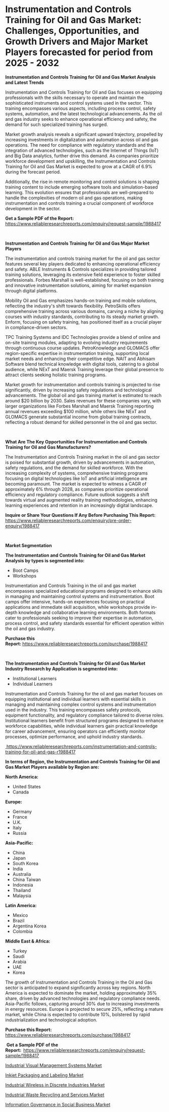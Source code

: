 <p><h1>Instrumentation and Controls Training for Oil and Gas Market: Challenges, Opportunities, and Growth Drivers and Major Market Players forecasted for period from 2025 - 2032</h1></p><p><strong>Instrumentation and Controls Training for Oil and Gas Market Analysis and Latest Trends</strong></p>
<p><p>Instrumentation and Controls Training for Oil and Gas focuses on equipping professionals with the skills necessary to operate and maintain the sophisticated instruments and control systems used in the sector. This training encompasses various aspects, including process control, safety systems, automation, and the latest technological advancements. As the oil and gas industry seeks to enhance operational efficiency and safety, the demand for such specialized training has surged.</p><p>Market growth analysis reveals a significant upward trajectory, propelled by increasing investments in digitalization and automation across oil and gas operations. The need for compliance with regulatory standards and the integration of advanced technologies, such as the Internet of Things (IoT) and Big Data analytics, further drive this demand. As companies prioritize workforce development and upskilling, the Instrumentation and Controls Training for Oil and Gas Market is expected to grow at a CAGR of 6.9% during the forecast period.</p><p>Additionally, the rise in remote monitoring and control solutions is shaping training content to include emerging software tools and simulation-based learning. This evolution ensures that professionals are well-prepared to handle the complexities of modern oil and gas operations, making instrumentation and controls training a crucial component of workforce development in the sector.</p></p>
<p><strong>Get a Sample PDF of the Report:&nbsp;</strong> <a href="https://www.reliableresearchreports.com/enquiry/request-sample/1988417?utm_campaign=7&utm_medium=2&utm_source=Github&utm_content=ia&utm_term=15012025&utm_id=instrumentation-and-controls-training-for-oil-and-gas">https://www.reliableresearchreports.com/enquiry/request-sample/1988417</a></p>
<p>&nbsp;</p>
<p><strong>Instrumentation and Controls Training for Oil and Gas Major Market Players</strong></p>
<p><p>The instrumentation and controls training market for the oil and gas sector features several key players dedicated to enhancing operational efficiency and safety. ABLE Instruments & Controls specializes in providing tailored training solutions, leveraging its extensive field experience to foster skilled professionals. Forbes Marshall is well-established, focusing on both training and innovative instrumentation solutions, aiming for market expansion through digital platforms.</p><p>Mobility Oil and Gas emphasizes hands-on training and mobile solutions, reflecting the industry's shift towards flexibility. PetroSkills offers comprehensive training across various domains, carving a niche by aligning courses with industry standards, contributing to its steady market growth. Enform, focusing on safety training, has positioned itself as a crucial player in compliance-driven sectors.</p><p>TPC Training Systems and IDC Technologies provide a blend of online and on-site training modules, adapting to evolving industry requirements through continuous course updates. PetroKnowledge and GLOMACS offer region-specific expertise in instrumentation training, supporting local market needs and enhancing their competitive edge. NAIT and Abhisam Software blend technical knowledge with digital tools, catering to a global audience, while NExT and Maersk Training leverage their global presence to attract clients seeking holistic training programs.</p><p>Market growth for instrumentation and controls training is projected to rise significantly, driven by increasing safety regulations and technological advancements. The global oil and gas training market is estimated to reach around $20 billion by 2030. Sales revenues for these companies vary, with larger organizations like Forbes Marshall and Maersk Training reporting annual revenues exceeding $100 million, while others like NExT and GLOMACS generate substantial income from global training contracts, reflecting a robust demand for skilled personnel in the oil and gas sector.</p></p>
<p>&nbsp;</p>
<p><strong>What Are The Key Opportunities For Instrumentation and Controls Training for Oil and Gas Manufacturers?</strong></p>
<p><p>The Instrumentation and Controls Training market in the oil and gas sector is poised for substantial growth, driven by advancements in automation, safety regulations, and the demand for skilled workforce. With the increasing complexity of systems, comprehensive training programs focusing on digital technologies like IoT and artificial intelligence are becoming paramount. The market is expected to witness a CAGR of approximately 6% through 2028, as companies prioritize operational efficiency and regulatory compliance. Future outlook suggests a shift towards virtual and augmented reality training methodologies, enhancing learning experiences and retention in an increasingly digital landscape.</p></p>
<p><strong>Inquire or Share Your Questions If Any Before Purchasing This Report:</strong> <a href="https://www.reliableresearchreports.com/enquiry/pre-order-enquiry/1988417?utm_campaign=7&utm_medium=2&utm_source=Github&utm_content=ia&utm_term=15012025&utm_id=instrumentation-and-controls-training-for-oil-and-gas">https://www.reliableresearchreports.com/enquiry/pre-order-enquiry/1988417</a></p>
<p>&nbsp;</p>
<p><strong>Market Segmentation</strong></p>
<p><strong>The Instrumentation and Controls Training for Oil and Gas Market Analysis by types is segmented into:</strong></p>
<p><ul><li>Boot Camps</li><li>Workshops</li></ul></p>
<p><p>Instrumentation and Controls Training in the oil and gas market encompasses specialized educational programs designed to enhance skills in managing and maintaining control systems and instrumentation. Boot camps offer intensive, hands-on experiences focusing on practical applications and immediate skill acquisition, while workshops provide in-depth knowledge and collaborative learning environments. Both formats cater to professionals seeking to improve their expertise in automation, process control, and safety standards essential for efficient operation within the oil and gas industry.</p></p>
<p><strong>Purchase this Report:&nbsp;</strong><a href="https://www.reliableresearchreports.com/purchase/1988417?utm_campaign=7&utm_medium=2&utm_source=Github&utm_content=ia&utm_term=15012025&utm_id=instrumentation-and-controls-training-for-oil-and-gas">https://www.reliableresearchreports.com/purchase/1988417</a></p>
<p>&nbsp;</p>
<p><strong>The Instrumentation and Controls Training for Oil and Gas Market Industry Research by Application is segmented into:</strong></p>
<p><ul><li>Institutional Learners</li><li>Individual Learners</li></ul></p>
<p><p>Instrumentation and Controls Training for the oil and gas market focuses on equipping institutional and individual learners with essential skills in managing and maintaining complex control systems and instrumentation used in the industry. This training encompasses safety protocols, equipment functionality, and regulatory compliance tailored to diverse roles. Institutional learners benefit from structured programs designed to enhance workforce capabilities, while individual learners gain practical knowledge for career advancement, ensuring operators can efficiently monitor processes, optimize performance, and uphold industry standards.</p></p>
<p><a href="https://www.reliableresearchreports.com/instrumentation-and-controls-training-for-oil-and-gas-r1988417?utm_campaign=7&utm_medium=2&utm_source=Github&utm_content=ia&utm_term=15012025&utm_id=instrumentation-and-controls-training-for-oil-and-gas">&nbsp;https://www.reliableresearchreports.com/instrumentation-and-controls-training-for-oil-and-gas-r1988417</a></p>
<p><strong>In terms of Region, the Instrumentation and Controls Training for Oil and Gas Market Players available by Region are:</strong></p>
<p>
    <p> <strong> North America: </strong>
        <ul>
            <li>United States</li>
            <li>Canada</li>
        </ul>
        </p> 
    <p> <strong> Europe: </strong>
        <ul>
            <li>Germany</li>
            <li>France</li>
            <li>U.K.</li>
            <li>Italy</li>
            <li>Russia</li>
        </ul>
        </p> 
    <p> <strong> Asia-Pacific: </strong>
        <ul>
            <li>China</li>
            <li>Japan</li>
            <li>South Korea</li>
            <li>India</li>
            <li>Australia</li>
            <li>China Taiwan</li>
            <li>Indonesia</li>
            <li>Thailand</li>
            <li>Malaysia</li>
        </ul>
        </p> 
    <p> <strong> Latin America: </strong>
        <ul>
            <li>Mexico</li>
            <li>Brazil</li>
            <li>Argentina Korea</li>
            <li>Colombia</li>
        </ul>
        </p> 
    <p> <strong> Middle East & Africa: </strong>
        <ul>
            <li>Turkey</li>
            <li>Saudi</li>
            <li>Arabia</li>
            <li>UAE</li>
            <li>Korea</li>
        </ul>
    </p>
    </p>
<p><p>The growth of Instrumentation and Controls Training in the Oil and Gas sector is anticipated to expand significantly across key regions. North America is expected to dominate the market, holding approximately 35% share, driven by advanced technologies and regulatory compliance needs. Asia-Pacific follows, capturing around 30% due to increasing investments in energy resources. Europe is projected to secure 25%, reflecting a mature market, while China is expected to contribute 10%, bolstered by rapid industrialization and technological adoption.</p></p>
<p><strong>Purchase this Report: </strong><a href="https://www.reliableresearchreports.com/purchase/1988417?utm_campaign=7&utm_medium=2&utm_source=Github&utm_content=ia&utm_term=15012025&utm_id=instrumentation-and-controls-training-for-oil-and-gas">https://www.reliableresearchreports.com/purchase/1988417</a></p>
<p>&nbsp;<strong>Get a Sample PDF of the Report:&nbsp;&nbsp;</strong><a href="https://www.reliableresearchreports.com/enquiry/request-sample/1988417?utm_campaign=7&utm_medium=2&utm_source=Github&utm_content=ia&utm_term=15012025&utm_id=instrumentation-and-controls-training-for-oil-and-gas">https://www.reliableresearchreports.com/enquiry/request-sample/1988417</a></p>
<p><strong></strong></p>
<p><p><a href="https://github.com/angelajermaine/Market-Research-Report-List-5/blob/main/industrial-visual-management-systems-market.md?utm_campaign=7&utm_medium=2&utm_source=Github&utm_content=ia&utm_term=15012025&utm_id=instrumentation-and-controls-training-for-oil-and-gas">Industrial Visual Management Systems Market</a></p><p><a href="https://github.com/oliveroste6/Market-Research-Report-List-1/blob/main/inkjet-packaging-and-labeling-market.md?utm_campaign=7&utm_medium=2&utm_source=Github&utm_content=ia&utm_term=15012025&utm_id=instrumentation-and-controls-training-for-oil-and-gas">Inkjet Packaging and Labeling Market</a></p><p><a href="https://github.com/FahadAhmed223/Market-Research-Report-List-1/blob/main/industrial-wireless-in-discrete-industries-market.md?utm_campaign=7&utm_medium=2&utm_source=Github&utm_content=ia&utm_term=15012025&utm_id=instrumentation-and-controls-training-for-oil-and-gas">Industrial Wireless in Discrete Industries Market</a></p><p><a href="https://github.com/NargisHussain432/Market-Research-Report-List-1/blob/main/industrial-waste-recycling-and-services-market.md?utm_campaign=7&utm_medium=2&utm_source=Github&utm_content=ia&utm_term=15012025&utm_id=instrumentation-and-controls-training-for-oil-and-gas">Industrial Waste Recycling and Services Market</a></p><p><a href="https://github.com/sherikacas30/Market-Research-Report-List-1/blob/main/information-governance-in-social-business-market.md?utm_campaign=7&utm_medium=2&utm_source=Github&utm_content=ia&utm_term=15012025&utm_id=instrumentation-and-controls-training-for-oil-and-gas">Information Governance in Social Business Market</a></p></p>